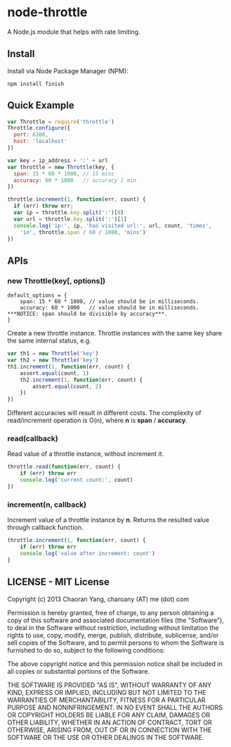 node-throttle
=============

A Node.js module that helps with rate limiting.

## Install
Install via Node Package Manager (NPM):

    npm install finish

## Quick Example
```javascript
var Throttle = require('throttle')
Throttle.configure({
  port: 6300,
  host: 'localhost'
})

var key = ip_address + ':' + url
var throttle = new Throttle(key, {
  span: 15 * 60 * 1000, // 15 mins
  accuracy: 60 * 1000   // accuracy 1 min
})

throttle.increment(1, function(err, count) {
  if (err) throw err;
  var ip = throttle.key.split(':')[0]
  var url = throttle.key.split(':')[1]
  console.log('ip:', ip, 'has visited url:', url, count, 'times', 
    'in', throttle.span / 60 / 1000, 'mins')
})
```

## APIs
### new Throttle(key[, options])
```
default_options = {
    span: 15 * 60 * 1000, // value should be in milliseconds.
    accuracy: 60 * 1000   // value should be in milliseconds. ***NOTICE: span should be divisible by accuracy***.
}
```

Create a new throttle instance. Throttle instances with the same key share the same internal status, e.g.
```javascript
var th1 = new Throttle('key')
var th2 = new Throttle('key')
th1.increment(1, function(err, count) { 
    assert.equal(count, 1)
    th2.increment(1, function(err, count) {
        assert.equal(count, 2)
    })
})
```

Different accuracies will result in different costs. The complexity of read/increment operation is O(n), where __n__ is __span__ / __accuracy__.

### read(callback)

Read value of a throttle instance, without increment it.
```javascript
throttle.read(function(err, count) {
    if (err) throw err
    console.log('current count:', count)
})
```

### increment(n, callback)

Increment value of a throttle instance by __n__. Returns the resulted value through callback function.
```javascript
throttle.increment(1, function(err, count) {
    if (err) throw err
    console.log('value after increment: count')
}
```

## LICENSE - MIT License

Copyright (c) 2013 Chaoran Yang, charoany (AT) me (dot) com

Permission is hereby granted, free of charge, to any person
obtaining a copy of this software and associated documentation
files (the "Software"), to deal in the Software without
restriction, including without limitation the rights to use,
copy, modify, merge, publish, distribute, sublicense, and/or sell
copies of the Software, and to permit persons to whom the
Software is furnished to do so, subject to the following
conditions:

The above copyright notice and this permission notice shall be
included in all copies or substantial portions of the Software.

THE SOFTWARE IS PROVIDED "AS IS", WITHOUT WARRANTY OF ANY KIND,
EXPRESS OR IMPLIED, INCLUDING BUT NOT LIMITED TO THE WARRANTIES
OF MERCHANTABILITY, FITNESS FOR A PARTICULAR PURPOSE AND
NONINFRINGEMENT. IN NO EVENT SHALL THE AUTHORS OR COPYRIGHT
HOLDERS BE LIABLE FOR ANY CLAIM, DAMAGES OR OTHER LIABILITY,
WHETHER IN AN ACTION OF CONTRACT, TORT OR OTHERWISE, ARISING
FROM, OUT OF OR IN CONNECTION WITH THE SOFTWARE OR THE USE OR
OTHER DEALINGS IN THE SOFTWARE.
